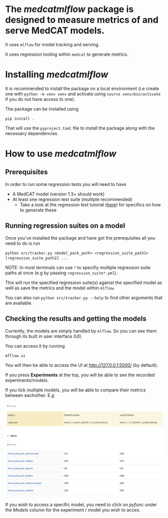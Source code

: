 # The _medcatmlflow_ package is designed to measure metrics of and serve MedCAT models.

It uses `mlflow` for model tracking and serving.

It uses regression tooling within `medcat` to generate metrics.


# Installing _medcatmlflow_

It is recommended to install the package on a local environment (i.e create one with `python -m venv venv` and activate using `source venv/bin/activate` if you do not have access to one).

The package can be installed using 
```
pip install .
```
That will use the `pyproject.toml` file to install the package along with the necessary dependencies.


# How to use _medcatmlflow_


## Prerequisites

In order to run some regression tests you will need to have
- A MedCAT model (version 1.3+ should work)
- At least one regression test suite (multiple recommended)
  - Take a look at the regression test tutorial ([here](https://htmlpreview.github.io/?https://github.com/CogStack/MedCATtutorials/blob/main/notebooks/specialised/Comparing_Models_with_RegressionSuite.html)) for specifics on how to generate these


## Running regression suites on a model

Once you've installed the package and have got the prerequisites all you need to do is run
```
python src/tracker.py <model_pack_path> <regression_suite_path1> [regression_suite_path2] ...
```
NOTE: In most terminals can use `*` to specifiy multiple regression suite paths at once (e.g by passing `regression_suite*.yml`).

This will run the specified regression suite(s) against the specified model as well as save the metrics and the model within `mlflow`.

You can also run `python src/tracker.py --help` to find other arguments that are available.


## Checking the results and getting the models

Currently, the models are simply handled by `mlflow`.
So you can see them through its built in user interface (UI).

You can access it by running
```
mfllow ui
```
You will then be able to access the UI at _http://127.0.0.1:5000/_ (by default).

If you press **Experiments** at the top, you will be able to see the recorded experiments/models.

If you tick multiple models, you will be able to compare their metrics between eachother.
E.g

<!-- originally 2740 × 1200 -->
<!-- doing quarter size 685 x 300 -->
<img src="example_comparison.png" alt="Example of model comparison - v1.2 vs v1.4" width="685" height="300">

If you wish to access a specific model, you need to click on _pyfunc_ under the _Models_ column for the experiment / model you wish to acces.

